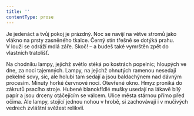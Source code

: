 ```yaml
---
title: ''
contentType: prose
---
```


<section>

Je jedenáct a tvůj pokoj je prázdný. Noc se navíjí na větve stromů jako vlákno na prsty zasněného tkalce. Černý stín třešně se dotýká prahu. V louži se odráží mdlá záře. Skoč! – a budeš také vymrštěn zpět do vlastních tratolišť.

Na chodníku lampy, jejichž světlo stéká po kostrách popelnic; hloupých ve dne, za noci tajemných. Lampy, na jejichž ohnutých ramenou nesedají pekelné sovy, sic, ale holubi tam sedají a jsou baldachýnem nad dávným procesím. Minuty horké červnové noci. Otevřené okno. Hmyz proniká do zákrutů psacího stroje. Hubené blanokřídlé mušky usedají na lákavě bílý papír a jsou drceny otáčejícím se válcem. Ulice města stárnou přímo před očima. Ale lampy, stojící jednou nohou v hrobě, si zachovávají i v mučivých vedrech zvláštní svěžest relikvií.

</section>
